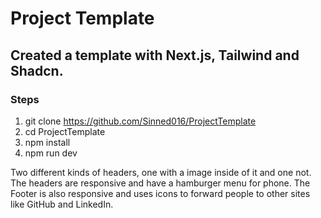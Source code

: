 # Project Template

## Created a template with Next.js, Tailwind and Shadcn.

### Steps

1. git clone https://github.com/Sinned016/ProjectTemplate
2. cd ProjectTemplate
3. npm install
4. npm run dev

Two different kinds of headers, one with a image inside of it and one not.
The headers are responsive and have a hamburger menu for phone.
The Footer is also responsive and uses icons to forward people to other sites like GitHub and LinkedIn.
